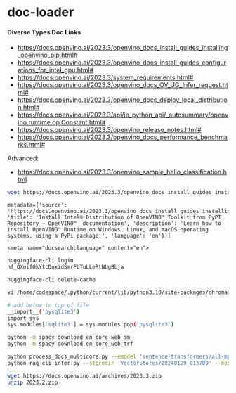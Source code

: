 # doc-loader

#### Diverse Types Doc Links

* https://docs.openvino.ai/2023.3/openvino_docs_install_guides_installing_openvino_pip.html#
* https://docs.openvino.ai/2023.3/openvino_docs_install_guides_configurations_for_intel_gpu.html#
* https://docs.openvino.ai/2023.3/system_requirements.html#
* https://docs.openvino.ai/2023.3/openvino_docs_OV_UG_Infer_request.html#
* https://docs.openvino.ai/2023.3/openvino_docs_deploy_local_distribution.html#
* https://docs.openvino.ai/2023.3/api/ie_python_api/_autosummary/openvino.runtime.op.Constant.html#
* https://docs.openvino.ai/2023.3/openvino_release_notes.html#
* https://docs.openvino.ai/2023.3/openvino_docs_performance_benchmarks.html#

Advanced:
* https://docs.openvino.ai/2023.3/openvino_sample_hello_classification.html


```bash
wget https://docs.openvino.ai/2023.3/openvino_docs_install_guides_installing_openvino_pip.html
```

```
metadata={'source': 'https://docs.openvino.ai/2023.3/openvino_docs_install_guides_installing_openvino_pip.html', 'title': 'Install Intel® Distribution of OpenVINO™ Toolkit from PyPI Repository — OpenVINO™  documentation', 'description': 'Learn how to install OpenVINO™ Runtime on Windows, Linux, and macOS operating systems, using a PyPi package.', 'language': 'en'})]

<meta name="docsearch:language" content="en">
```

```bash
huggingface-cli login
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

huggingface-cli delete-cache
```

```bash
vi /home/codespace/.python/current/lib/python3.10/site-packages/chromadb/__init__.py 

# add below to top of file
__import__('pysqlite3')
import sys
sys.modules['sqlite3'] = sys.modules.pop('pysqlite3')
```

```bash
python -m spacy download en_core_web_sm
python -m spacy download en_core_web_trf
```
```bash
python process_docs_multicore.py --emodel 'sentence-transformers/all-mpnet-base-v2'
python rag_cli_infer.py --storedir 'VectorStores/20240129_013709' --modelid 'helenai/gpt2-ov'
```

```bash
wget https://docs.openvino.ai/archives/2023.3.zip
unzip 2023.2.zip
```
